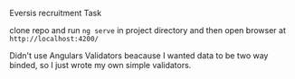 Eversis recruitment Task

clone repo and run 
`ng serve`
in project directory and then open browser at
`http://localhost:4200/`

Didn't use Angulars Validators beacause I wanted data to be two way binded, so I just wrote my own simple validators.
